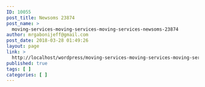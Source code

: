 ```yaml
---
ID: 10055
post_title: Newsoms 23874
post_name: >
  moving-services-moving-services-moving-services-newsoms-23874
author: mrgabonijeff@gmail.com
post_date: 2018-03-28 01:49:26
layout: page
link: >
  http://localhost/wordpress/moving-services-moving-services-moving-services-newsoms-23874/
published: true
tags: [ ]
categories: [ ]
---
```

